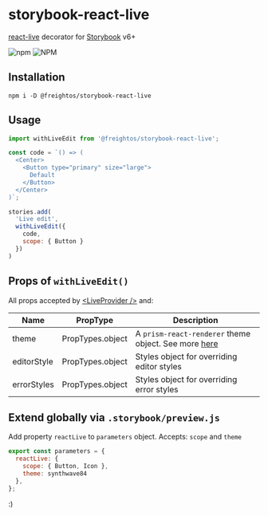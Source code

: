 # storybook-react-live

[react-live](https://github.com/FormidableLabs/react-live) decorator for [Storybook](https://storybook.js.org/) v6+

![npm](https://img.shields.io/npm/v/@freightos/storybook-react-live)
![NPM](https://img.shields.io/npm/l/@freightos/storybook-react-live)


## Installation

`npm i -D @freightos/storybook-react-live`

## Usage

```jsx
import withLiveEdit from '@freightos/storybook-react-live';

const code = `() => (
  <Center>
    <Button type="primary" size="large">
      Default
    </Button>
  </Center>
)`;

stories.add(
  'Live edit',
  withLiveEdit({
    code,
    scope: { Button }
  })
)

```

## Props of `withLiveEdit()`

All props accepted by [\<LiveProvider /\>](https://github.com/FormidableLabs/react-live#liveprovider-) and:

|Name|PropType|Description|
|---|---|---|
|theme|PropTypes.object|A `prism-react-renderer` theme object. See more [here](https://github.com/FormidableLabs/prism-react-renderer#theming)
|editorStyle|PropTypes.object| Styles object for overriding editor styles
|errorStyles|PropTypes.object| Styles object for overriding error styles

## Extend globally via `.storybook/preview.js`

Add property `reactLive` to `parameters` object. Accepts: `scope` and `theme`

```js
export const parameters = {
  reactLive: {
    scope: { Button, Icon },
    theme: synthwave84
  },
};
```

:)